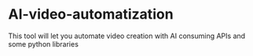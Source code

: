 # AI-video-automatization
This tool will let you automate video creation with AI consuming APIs and some python libraries
